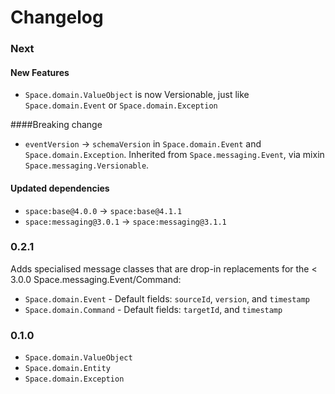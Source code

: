 Changelog
=========

### Next
#### New Features
- `Space.domain.ValueObject` is now Versionable, just like
`Space.domain.Event` or `Space.domain.Exception`

####Breaking change
- `eventVersion` -> `schemaVersion` in `Space.domain.Event` and 
`Space.domain.Exception`. Inherited from `Space.messaging.Event`, via mixin 
`Space.messaging.Versionable`.

#### Updated dependencies
- `space:base@4.0.0` -> `space:base@4.1.1`
- `space:messaging@3.0.1` -> `space:messaging@3.1.1`

### 0.2.1
Adds specialised message classes that are drop-in replacements
for the < 3.0.0 Space.messaging.Event/Command:
- `Space.domain.Event` - Default fields: `sourceId`, `version`, and `timestamp`
- `Space.domain.Command` - Default fields: `targetId`, and `timestamp`

### 0.1.0

- `Space.domain.ValueObject`
- `Space.domain.Entity`
- `Space.domain.Exception`
